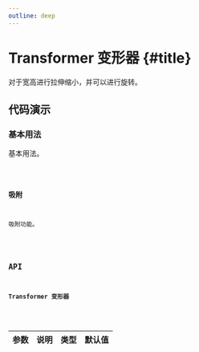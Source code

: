 ```yaml
---
outline: deep
---
```


# Transformer 变形器 {#title}

对于宽高进行拉伸缩小，并可以进行旋转。

## 代码演示

### 基本用法

基本用法。

<Code path="transformer/Base" />

### 吸附

吸附功能。

<Code path="transformer/Adsorb" />

## API

### Transformer 变形器

<div class="vp-table">

| 参数      | 说明 | 类型 | 默认值
| ----------- | ----------- | ----------- | ----------- |

</div>